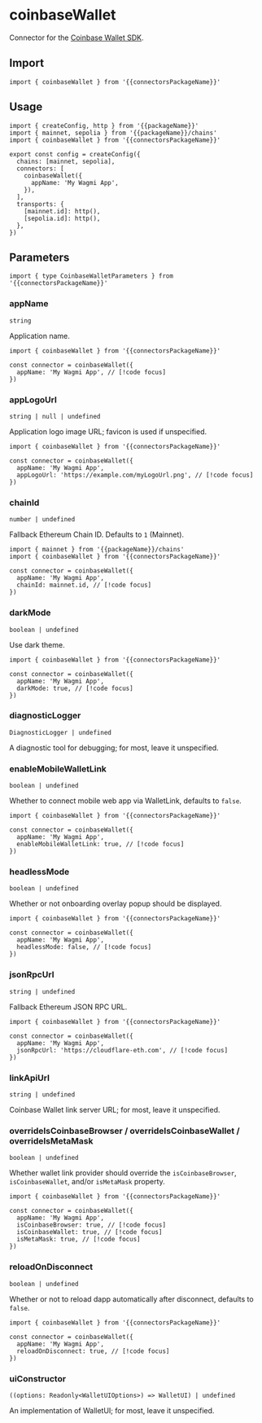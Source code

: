 <!-- <script setup>
const packageName = 'wagmi'
const connectorsPackageName = 'wagmi/connectors'
</script> -->

# coinbaseWallet

Connector for the [Coinbase Wallet SDK](https://github.com/coinbase/coinbase-wallet-sdk).

## Import

```ts-vue
import { coinbaseWallet } from '{{connectorsPackageName}}'
```

## Usage

```ts-vue{3,8-10}
import { createConfig, http } from '{{packageName}}'
import { mainnet, sepolia } from '{{packageName}}/chains'
import { coinbaseWallet } from '{{connectorsPackageName}}'

export const config = createConfig({
  chains: [mainnet, sepolia],
  connectors: [
    coinbaseWallet({
      appName: 'My Wagmi App',
    }),
  ],
  transports: {
    [mainnet.id]: http(),
    [sepolia.id]: http(),
  },
})
```

## Parameters

```ts-vue
import { type CoinbaseWalletParameters } from '{{connectorsPackageName}}'
```

### appName

`string`

Application name.

```ts-vue
import { coinbaseWallet } from '{{connectorsPackageName}}'

const connector = coinbaseWallet({
  appName: 'My Wagmi App', // [!code focus]
})
```

### appLogoUrl

`string | null | undefined`

Application logo image URL; favicon is used if unspecified.

```ts-vue
import { coinbaseWallet } from '{{connectorsPackageName}}'

const connector = coinbaseWallet({
  appName: 'My Wagmi App',
  appLogoUrl: 'https://example.com/myLogoUrl.png', // [!code focus]
})
```

### chainId

`number | undefined`

Fallback Ethereum Chain ID. Defaults to `1` (Mainnet).

```ts-vue
import { mainnet } from '{{packageName}}/chains'
import { coinbaseWallet } from '{{connectorsPackageName}}'

const connector = coinbaseWallet({
  appName: 'My Wagmi App',
  chainId: mainnet.id, // [!code focus]
})
```

### darkMode

`boolean | undefined`

Use dark theme.

```ts-vue
import { coinbaseWallet } from '{{connectorsPackageName}}'

const connector = coinbaseWallet({
  appName: 'My Wagmi App',
  darkMode: true, // [!code focus]
})
```

### diagnosticLogger

`DiagnosticLogger | undefined`

A diagnostic tool for debugging; for most, leave it unspecified.

### enableMobileWalletLink

`boolean | undefined`

Whether to connect mobile web app via WalletLink, defaults to `false`.

```ts-vue
import { coinbaseWallet } from '{{connectorsPackageName}}'

const connector = coinbaseWallet({
  appName: 'My Wagmi App',
  enableMobileWalletLink: true, // [!code focus]
})
```

### headlessMode

`boolean | undefined`

Whether or not onboarding overlay popup should be displayed.

```ts-vue
import { coinbaseWallet } from '{{connectorsPackageName}}'

const connector = coinbaseWallet({
  appName: 'My Wagmi App',
  headlessMode: false, // [!code focus]
})
```

### jsonRpcUrl

`string | undefined`

Fallback Ethereum JSON RPC URL.

```ts-vue
import { coinbaseWallet } from '{{connectorsPackageName}}'

const connector = coinbaseWallet({
  appName: 'My Wagmi App',
  jsonRpcUrl: 'https://cloudflare-eth.com', // [!code focus]
})
```

### linkApiUrl

`string | undefined`

Coinbase Wallet link server URL; for most, leave it unspecified.

### overrideIsCoinbaseBrowser / overrideIsCoinbaseWallet / overrideIsMetaMask

`boolean | undefined`

Whether wallet link provider should override the `isCoinbaseBrowser`, `isCoinbaseWallet`, and/or `isMetaMask` property.

```ts-vue
import { coinbaseWallet } from '{{connectorsPackageName}}'

const connector = coinbaseWallet({
  appName: 'My Wagmi App',
  isCoinbaseBrowser: true, // [!code focus]
  isCoinbaseWallet: true, // [!code focus]
  isMetaMask: true, // [!code focus]
})
```

### reloadOnDisconnect

`boolean | undefined`

Whether or not to reload dapp automatically after disconnect, defaults to `false`.

```ts-vue
import { coinbaseWallet } from '{{connectorsPackageName}}'

const connector = coinbaseWallet({
  appName: 'My Wagmi App',
  reloadOnDisconnect: true, // [!code focus]
})
```

### uiConstructor

`((options: Readonly<WalletUIOptions>) => WalletUI) | undefined`

An implementation of WalletUI; for most, leave it unspecified.